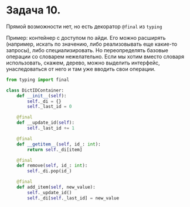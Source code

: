 # Задача 10.
Прямой возможности нет, но есть декоратор `@final` из `typing`

Пример: контейнер с доступом по айди. Его можно расширять (например, искать по значению, либо реализовывать еще какие-то запросы), либо специализировать. 
Но переопределять базовые операции со словарем нежелательно. 
Если мы хотим вместо словаря использовать, скажем, дерево, можно выделить интерфейс, унаследоваться от него и там уже вводить свои операции.

```python
from typing import final

class DictIDContainer:
	def __init__(self):
		self._di = {}
		self._last_id = 0

	@final
	def __update_id(self):
		self._last_id += 1

	@final
	def __getitem__(self, id_: int):
		return self._di[item]

	@final
	def remove(self, id_: int):
		self._di.pop(id_)

	@final
	def add_item(self, new_value):
		self._update_id()
		self._di[self._last_id] = new_value
	
```
